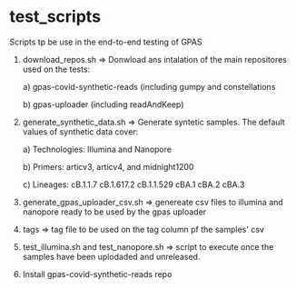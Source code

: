 # test_scripts

Scripts tp be use in the end-to-end testing of GPAS

1. download_repos.sh =>  Donwload ans intalation of the main repositores used on the tests: 

     a) gpas-covid-synthetic-reads (including gumpy and constellations
 
     b) gpas-uploader (including readAndKeep)

2. generate_synthetic_data.sh => Generate syntetic samples. The default values of synthetic data cover:

     a) Technologies: Illumina and Nanopore

     b) Primers: articv3, articv4, and midnight1200

     c) Lineages: cB.1.1.7 cB.1.617.2 cB.1.1.529 cBA.1 cBA.2 cBA.3
     
3. generate_gpas_uploader_csv.sh   => genereate csv files to illumina and nanopore ready to be used by the gpas uploader 

4. tags => tag file to be used on the tag column pf the samples' csv

5. test_illumina.sh and test_nanopore.sh => script to execute once the samples have been uplodaded and unreleased. 

6. Install gpas-covid-synthetic-reads repo
